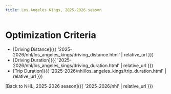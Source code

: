 ```yaml
---
title: Los Angeles Kings, 2025-2026 season
---
```


# Optimization Criteria
- [Driving Distance]({{ '2025-2026/nhl/los_angeles_kings/driving_distance.html' | relative_url }})
- [Driving Duration]({{ '2025-2026/nhl/los_angeles_kings/driving_duration.html' | relative_url }})
- [Trip Duration]({{ '2025-2026/nhl/los_angeles_kings/trip_duration.html' | relative_url }})

[Back to NHL, 2025-2026 season]({{ '2025-2026/nhl' | relative_url }})
